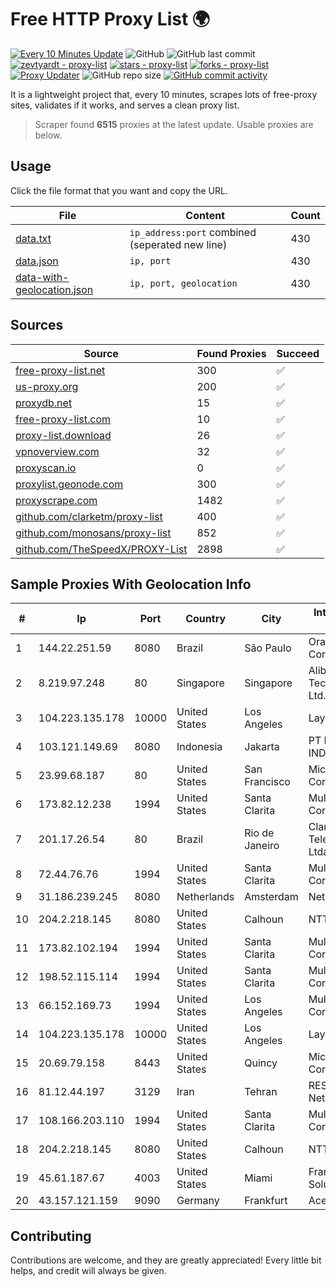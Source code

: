 
# Free HTTP Proxy List 🌍

[![Every 10 Minutes Update](https://github.com/mertguvencli/http-proxy-list/actions/workflows/main.yml/badge.svg?branch=main)](https://github.com/mertguvencli/http-proxy-list/actions/workflows/main.yml)
![GitHub](https://img.shields.io/github/license/mertguvencli/http-proxy-list)
![GitHub last commit](https://img.shields.io/github/last-commit/mertguvencli/http-proxy-list)
[![zevtyardt - proxy-list](https://img.shields.io/static/v1?label=zevtyardt&message=proxy-list&color=blue&logo=github)](https://github.com/zevtyardt/proxy-list "Go to GitHub repo")
[![stars - proxy-list](https://img.shields.io/github/stars/zevtyardt/proxy-list?style=social)](https://github.com/zevtyardt/proxy-list)
[![forks - proxy-list](https://img.shields.io/github/forks/zevtyardt/proxy-list?style=social)](https://github.com/zevtyardt/proxy-list)
[![Proxy Updater](https://github.com/zevtyardt/proxy-list/workflows/Proxy%20Updater/badge.svg)](https://github.com/zevtyardt/proxy-list/actions?query=workflow:"Proxy+Updater")
![GitHub repo size](https://img.shields.io/github/repo-size/zevtyardt/proxy-list)
[![GitHub commit activity](https://img.shields.io/github/commit-activity/m/zevtyardt/proxy-list?logo=commits)](https://github.com/zevtyardt/proxy-list/commits/main)

It is a lightweight project that, every 10 minutes, scrapes lots of free-proxy sites, validates if it works, and serves a clean proxy list.

> Scraper found **6515** proxies at the latest update. Usable proxies are below.

## Usage

Click the file format that you want and copy the URL.

|File|Content|Count|
|----|-------|-----|
|[data.txt](https://raw.githubusercontent.com/mertguvencli/http-proxy-list/main/proxy-list/data.txt)|`ip_address:port` combined (seperated new line)|430|
|[data.json](https://raw.githubusercontent.com/mertguvencli/http-proxy-list/main/proxy-list/data.json)|`ip, port`|430|
|[data-with-geolocation.json](https://raw.githubusercontent.com/mertguvencli/http-proxy-list/main/proxy-list/data-with-geolocation.json)|`ip, port, geolocation`|430|

## Sources

|Source|Found Proxies|Succeed|
|------|-------------|-------|
|[free-proxy-list.net](https://free-proxy-list.net)|300|✅|
|[us-proxy.org](https://www.us-proxy.org)|200|✅|
|[proxydb.net](http://proxydb.net)|15|✅|
|[free-proxy-list.com](https://free-proxy-list.com/?page=&port=&type%5B%5D=http&type%5B%5D=https&up_time=0&search=Search)|10|✅|
|[proxy-list.download](https://www.proxy-list.download/HTTP)|26|✅|
|[vpnoverview.com](https://vpnoverview.com/privacy/anonymous-browsing/free-proxy-servers)|32|✅|
|[proxyscan.io](https://www.proxyscan.io)|0|✅|
|[proxylist.geonode.com](https://proxylist.geonode.com/api/proxy-list?limit=300&page=1&sort_by=lastChecked&sort_type=desc&protocols=http,https)|300|✅|
|[proxyscrape.com](https://api.proxyscrape.com/v2/?request=displayproxies&protocol=http&timeout=10000&country=all&ssl=all&anonymity=all)|1482|✅|
|[github.com/clarketm/proxy-list](https://raw.githubusercontent.com/clarketm/proxy-list/master/proxy-list-raw.txt)|400|✅|
|[github.com/monosans/proxy-list](https://raw.githubusercontent.com/monosans/proxy-list/main/proxies/http.txt)|852|✅|
|[github.com/TheSpeedX/PROXY-List](https://raw.githubusercontent.com/TheSpeedX/PROXY-List/master/http.txt)|2898|✅|


## Sample Proxies With Geolocation Info

|#|Ip|Port|Country|City|Internet Service Provider|
|-|--|----|-------|----|-------------------------|
|1|144.22.251.59|8080|Brazil|São Paulo|Oracle Corporation|
|2|8.219.97.248|80|Singapore|Singapore|Alibaba (US) Technology Co., Ltd.|
|3|104.223.135.178|10000|United States|Los Angeles|LayerHost|
|4|103.121.149.69|8080|Indonesia|Jakarta|PT EMERIO INDONESIA|
|5|23.99.68.187|80|United States|San Francisco|Microsoft Corporation|
|6|173.82.12.238|1994|United States|Santa Clarita|Multacom Corporation|
|7|201.17.26.54|80|Brazil|Rio de Janeiro|Claro NXT Telecomunicacoes Ltda|
|8|72.44.76.76|1994|United States|Santa Clarita|Multacom Corporation|
|9|31.186.239.245|8080|Netherlands|Amsterdam|NetSkope Inc|
|10|204.2.218.145|8080|United States|Calhoun|NTT America, Inc.|
|11|173.82.102.194|1994|United States|Santa Clarita|Multacom Corporation|
|12|198.52.115.114|1994|United States|Santa Clarita|Multacom Corporation|
|13|66.152.169.73|1994|United States|Los Angeles|Multacom Corporation|
|14|104.223.135.178|10000|United States|Los Angeles|LayerHost|
|15|20.69.79.158|8443|United States|Quincy|Microsoft Corporation|
|16|81.12.44.197|3129|Iran|Tehran|RESPINA Networks|
|17|108.166.203.110|1994|United States|Santa Clarita|Multacom Corporation|
|18|204.2.218.145|8080|United States|Calhoun|NTT America, Inc.|
|19|45.61.187.67|4003|United States|Miami|FranTech Solutions|
|20|43.157.121.159|9090|Germany|Frankfurt|Aceville Pte.ltd|



## Contributing

Contributions are welcome, and they are greatly appreciated! Every
little bit helps, and credit will always be given.


